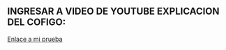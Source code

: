 ## INGRESAR A VIDEO DE YOUTUBE EXPLICACION DEL COFIGO:

[Enlace a mi prueba](https://youtu.be/1bjvc4CtX8I)